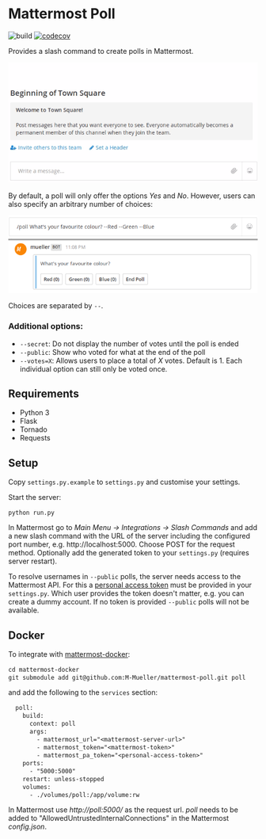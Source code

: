 Mattermost Poll
===============
![build](https://travis-ci.org/M-Mueller/mattermost-poll.svg?branch=master) [![codecov](https://codecov.io/gh/M-Mueller/mattermost-poll/branch/master/graph/badge.svg)](https://codecov.io/gh/M-Mueller/mattermost-poll)

Provides a slash command to create polls in Mattermost.

![Example](/doc/example_yes_no.gif)

By default, a poll will only offer the options *Yes* and *No*. However, users can also specify an arbitrary number of choices:

![Example](/doc/example_colours.png)

Choices are separated by `--`.

### Additional options:
- `--secret`: Do not display the number of votes until the poll is ended
- `--public`: Show who voted for what at the end of the poll
- `--votes=X`: Allows users to place a total of *X* votes. Default is 1. 
  Each individual option can still only be voted once.

Requirements
------------
- Python 3
- Flask
- Tornado
- Requests

Setup
-----
Copy `settings.py.example` to `settings.py` and customise your settings.

Start the server:
```
python run.py
```
In Mattermost go to *Main Menu -> Integrations -> Slash Commands* and add a new slash command with the URL of the server including the configured port number, e.g. http://localhost:5000.
Choose POST for the request method.
Optionally add the generated token to your `settings.py` (requires server restart).

To resolve usernames in `--public` polls, the server needs access to the
Mattermost API. For this a [personal access token](https://docs.mattermost.com/developer/personal-access-tokens.html) must be provided in your `settings.py`. Which user provides the token doesn't matter, e.g. you can create a dummy account. If no token is provided `--public` polls will not be available.

Docker
------
To integrate with [mattermost-docker](https://github.com/mattermost/mattermost-docker):
```
cd mattermost-docker
git submodule add git@github.com:M-Mueller/mattermost-poll.git poll
```
and add the following to the ```services``` section:
```
  poll:
    build:
      context: poll
      args:
        - mattermost_url="<mattermost-server-url>"
        - mattermost_token="<mattermost-token>"
        - mattermost_pa_token="<personal-access-token>"
    ports:
      - "5000:5000"
    restart: unless-stopped
    volumes:
      - ./volumes/poll:/app/volume:rw
```

In Mattermost use *http://poll:5000/* as the request url. *poll* needs to be added to "AllowedUntrustedInternalConnections" in the Mattermost *config.json*.

